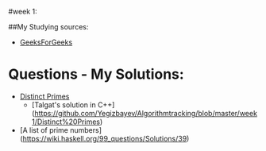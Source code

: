 #week 1:

##My Studying sources:
- [GeeksForGeeks](http://www.geeksforgeeks.org/sieve-of-eratosthenes/)

# Questions - My Solutions:
- [Distinct Primes](http://www.spoj.com/problems/AMR11E/)  
    - [Talgat's solution in C++] (https://github.com/Yegizbayev/Algorithmtracking/blob/master/week1/Distinct%20Primes) 
- [A list of prime numbers] (https://wiki.haskell.org/99_questions/Solutions/39)



